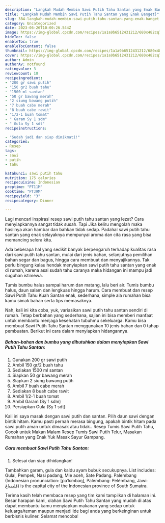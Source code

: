```yaml
---
description: "Langkah Mudah Membin Sawi Putih Tahu Santan yang Enak Banget}"
title: "Langkah Mudah Membin Sawi Putih Tahu Santan yang Enak Banget}"
slug: 384-langkah-mudah-membin-sawi-putih-tahu-santan-yang-enak-banget
category: Uncategorized
date: 2023-06-26T10:00:26.544Z
image: https://img-global.cpcdn.com/recipes/1a1a9b6512431212/680x482cq70/sawi-putih-tahu-santan-foto-resep-utama.jpg
hideToc: false
enableToc: true
enableTocContent: false
thumbnail: https://img-global.cpcdn.com/recipes/1a1a9b6512431212/680x482cq70/sawi-putih-tahu-santan-foto-resep-utama.jpg
cover: https://img-global.cpcdn.com/recipes/1a1a9b6512431212/680x482cq70/sawi-putih-tahu-santan-foto-resep-utama.jpg
author: Admin
authorAv: notfound
ratingvalue: 3
reviewcount: 10
recipeingredient:
- "200 gr sawi putih"
- "150 gr2 buah tahu"
- "1500 ml santan"
- "50 gr bawang merah"
- "2 siung bawang putih"
- "7 buah cabe merah"
- "8 buah cabe rawit"
- "1/2-1 buah tomat"
- " Garam Sy 1 sdm"
- " Gula Sy 1 sdt"
recipeinstructions:

- "Sudah jadi dan siap dinikmati!"
categories:
- Resep
tags:
- sawi
- putih
- tahu

katakunci: sawi putih tahu 
nutrition: 175 calories
recipecuisine: Indonesian
preptime: "PT11M"
cooktime: "PT39M"
recipeyield: "3"
recipecategory: Dinner

---
```



Lagi mencari inspirasi resep sawi putih tahu santan yang lezat? Cara menyiapkannya sangat tidak susah. Tapi Jika keliru mengolah maka hasilnya akan hambar dan bahkan tidak sedap. Padahal sawi putih tahu santan yang enak selayaknya mempunyai aroma dan cita rasa yang bisa memancing selera kita.


Ada beberapa hal yang sedikit banyak berpengaruh terhadap kualitas rasa dari sawi putih tahu santan, mulai dari jenis bahan, selanjutnya pemilihan bahan segar dan bagus, hingga cara membuat dan menyajikannya. Tak perlu bingung kalau hendak menyiapkan sawi putih tahu santan yang enak di rumah, karena asal sudah tahu caranya maka hidangan ini mampu jadi suguhan istimewa.

Tumis bumbu halus sampai harum dan matang, lalu beri air. Tumis bumbu halus, daun salam dan lengkuas hingga harum. Cara membuat dan resep Sawi Putih Tahu Kuah Santan enak, sederhana, simple ala rumahan bisa kamu simak bahan serta tips memasaknya.


Nah, kali ini kita coba, yuk, variasikan sawi putih tahu santan sendiri di rumah. Tetap berbahan yang sederhana, sajian ini bisa memberi manfaat untuk membantu menjaga kesehatan tubuhmu sekeluarga. Kamu bisa membuat Sawi Putih Tahu Santan menggunakan 10 jenis bahan dan 0 tahap pembuatan. Berikut ini cara dalam menyiapkan hidangannya.

<!--inarticleads1-->

##### Bahan-bahan dan bumbu yang dibutuhkan dalam menyiapkan Sawi Putih Tahu Santan:

1. Gunakan 200 gr sawi putih
1. Ambil 150 gr/2 buah tahu
1. Sediakan 1500 ml santan
1. Siapkan 50 gr bawang merah
1. Siapkan 2 siung bawang putih
1. Ambil 7 buah cabe merah
1. Sediakan 8 buah cabe rawit
1. Ambil 1/2-1 buah tomat
1. Ambil  Garam (Sy 1 sdm)
1. Persiapkan  Gula (Sy 1 sdt)


Kali ini saya masak dengan sawi putih dan santan. Pilih daun sawi dengan bintik hitam. Kamu pasti pernah merasa bingung, apakah bintik hitam pada sawi putih aman untuk dimasak atau tidak.. Resep Tumis Sawi Putih Tahu, Cocok untuk Makan Malam Resep Tumis Sawi Putih Telur, Masakan Rumahan yang Enak Yuk Masak Sayur Gampang. 

<!--inarticleads2-->

##### Cara membuat Sawi Putih Tahu Santan:


1. Selesai dan siap dihidangkan!

Tambahkan garam, gula dan kaldu ayam bubuk secukupnya. List includes: Gulai, Pempek, Nasi padang, Mie aceh, Sate Padang. Palembang (Indonesian pronunciation: [paˈlɛmbaŋ], Palembang: Pelémbang, Jawi: ڤليمباڠ) is the capital city of the Indonesian province of South Sumatra. 

Terima kasih telah membaca resep yang tim kami tampilkan di halaman ini. Besar harapan kami, olahan Sawi Putih Tahu Santan yang mudah di atas dapat membantu kamu menyiapkan makanan yang sedap untuk keluarga/teman maupun menjadi ide bagi anda yang berkeinginan untuk berbisnis kuliner. Selamat mencoba!
